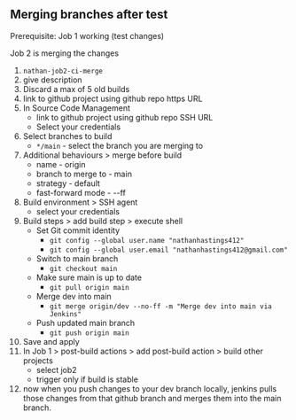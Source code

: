## Merging branches after test
 
Prerequisite: Job 1 working (test changes)

Job 2 is merging the changes

1. `nathan-job2-ci-merge`
2. give description
3. Discard a max of 5 old builds
4. link to github project using github repo https URL
5. In Source Code Management
   - link to github project using github repo SSH URL
   - Select your credentials
6. Select branches to build
   - `*/main` - select the branch you are merging to
7. Additional behaviours > merge before build
   - name - origin
   - branch to merge to - main
   - strategy - default
   - fast-forward mode - --ff
8. Build environment > SSH agent
   - select your credentials
9. Build steps > add build step > execute shell
   - Set Git commit identity
     - `git config --global user.name "nathanhastings412"`
     - `git config --global user.email "nathanhastings412@gmail.com"`
   - Switch to main branch
     - `git checkout main`
   - Make sure main is up to date
     - `git pull origin main`
   - Merge dev into main
     - `git merge origin/dev --no-ff -m "Merge dev into main via Jenkins"`
   - Push updated main branch
     - `git push origin main`
10. Save and apply
11. In Job 1 > post-build actions > add post-build action > build other projects
    - select job2
    - trigger only if build is stable
12. now when you push changes to your dev branch locally, jenkins pulls those changes from that github branch and merges them into the main branch.
